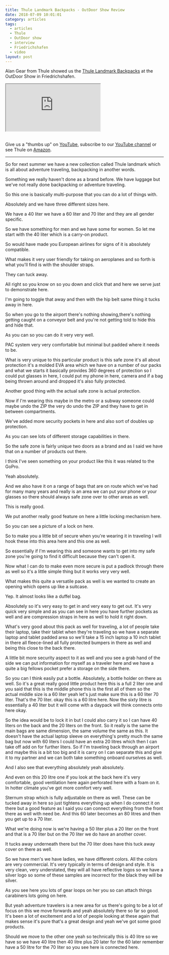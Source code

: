 ```yaml
---
title: Thule Landmark Backpacks - OutDoor Show Review
date: 2018-07-09 10:01:01
category: articles
tags:
  - articles
  - Thule
  - OutDoor show
  - interview
  - Friedrichshafen
  - video
layout: post
---
```


Alan Gear from Thule showed us the <a href="https://amzn.to/2L0R8qi" rel="nofollow">Thule Landmark Backpacks</a> at the OutDoor Show in Friedrichshafen.

<div class="embed-responsive embed-responsive-16by9">
    <iframe class="embed-responsive-item" src="https://www.youtube.com/embed/9SllIZQGiQs"></iframe>
</div>
<br>
<!--more-->

Give us a "thumbs up" on <a href="https://www.youtube.com/watch?v=9SllIZQGiQs" rel="nofollow" target="_blank">YouTube</a>, subscribe to our <a rel="nofollow" target="_blank"  href="https://www.youtube.com/channel/UCnO9Q_m9EaOCrHmmQIBVBNw?sub_confirmation=1">YouTube channel</a> or see Thule on <a href="https://amzn.to/2u5tTFb" rel="nofollow" target="_blank">Amazon</a>.

---

So for next summer we have a new collection called Thule landmark which is all about adventure traveling, backpacking in
another words.

Something we really haven't done as a brand before. We have luggage but we've not really done backpacking or adventure traveling.

So this one is basically multi-purpose that you can do a lot of things with.

Absolutely and we have three different sizes here.

We have a 40 liter we have a 60 liter and 70 liter and they are all gender specific.

So we have something for men and we have some for women. So let me start with the 40 liter which is a carry-on product.

So would have made you European airlines for signs of it is absolutely compatible.

What makes it very user friendly for taking on aeroplanes and so forth is what you'll find is with the shoulder straps.

They can tuck away.

All right so you know on so you down and click that and here we serve just to demonstrate here.

I'm going to toggle that away and then with the hip belt same thing it tucks away in here.

So when you go to the airport there's nothing showing,there's nothing getting caught on a conveyor belt and you're not getting told to hide this and hide that.

As you can so you can do it very very well.

PAC system very very comfortable but minimal but padded where it needs to be.

What is very unique to this particular product is this safe zone it's all about protection it's a molded EVA area which we have on
a number of our packs and what we starts it basically provides 360 degrees of protection so I could put glasses in here, I could put my phone in
here, camera and if a bag being thrown around and dropped it's also fully protected.

Another good thing with the actual safe zone is actual protection.

Now if I'm wearing this maybe in the metro or a subway someone could maybe undo the ZIP the very do undo the ZIP and they have to get in between
compartments.

We've added more security pockets in here and also sort of doubles up protection.

As you can see lots of different storage capabilities in there.

So the safe zone is fairly unique two doors as a brand and as I said we have that on a number of products out there.

I think I've seen something on your product like this it was related to the GoPro.

Yeah absolutely.

And we also have it on a range of bags that are on route which we've had for many many years and really is an area we can put your phone or your
glasses so there should always safe zone over to other areas as well.

This is really good.

We put another really good feature on here a little locking mechanism here.

So you can see a picture of a lock on here.

So to make you a little bit of secure when you're wearing it in traveling I will hook these into this area here and this one as well.

So essentially if I'm wearing this and someone wants to get into my safe zone you're going to find it difficult because they can't open it.

Now what I can do to make even more secure is put a padlock through there as well so it's a little
simple thing but it works very very well.

What makes this quite a versatile pack as well is we wanted to create an opening which opens up like a suitcase.

Yep. It almost looks like a duffel bag.

Absolutely so it's very easy to get in and very easy to get out. It's very quick very simple and as you can
see in here you have further pockets as well and are compression straps in here as well to hold it right down.

What's very good about this pack as well for traveling, a lot of people take their laptop, take their tablet when they're traveling so we have a separate laptop and tablet padded area so we'll take a 15 inch laptop a 10 inch tablet in there all fleece-lined all fully protected bumpers in there as well and being this close to the back there.

A little bit more security aspect to it as well and you see a grab hand of the side we can put information for myself as a traveler here and we have a quite a big fellows pocket prefer a storage on the side there.

So you can I think easily put a bottle. Absolutely, a bottle holder on there as well. So it's a great really good little product here
this is a full 2 liter one and you said that this is the middle phone this is the first all of them so the actual middle size is a 60 liter yeah let's just make sure this is a 60 liter 70 liter. That's the 70 liter. okay this is a 60 litre here. Now the sixty litre is essentially a 40 liter but it will come with a daypack will think connects onto here okay.

So the idea would be to lock it in but I could also carry it so I can have 40 liters on the back and the 20 liters on the front. So it really is
the same the main bags are same dimension, the same volume the same as this. It doesn't have the actual laptop sleeve on everything's pretty
much the same bag but now with 60 liters I could have an extra 20 litres which then I can take off add on for further liters. So if I'm traveling back through an airport and maybe this is a bit too big and it is carry on I can separate this and give it
to my partner and we can both take something onboard ourselves as well.

And I also see that everything absolutely yeah absolutely.

And even on this 20 litre one if you look at the back here it's very comfortable, good ventilation here again perforated here with a foam on it. In hotter climate you've got more comfort very well.

Sternum strap which is fully adjustable on there as well. These can be tucked away in here so just tightens everything up when I do connect it on there but a good feature as I said you can connect everything from the front there as well with need be. And this 60 later becomes an 80 litres and then you get up to a 70 liter.

What we're doing now is we're having a 50 liter plus a 20 liter on the front and that is a 70 liter but on the 70 liter we do have an another cover.

It tucks away underneath there but the 70 liter does have this tuck away cover on there as well.

So we have men's we have ladies, we have different colors. All the colors are very commercial. It's very typically in terms of design and style. It is very clean, very understated, they will all have reflective logos so we have a silver logo so some of these samples are incorrect for the black they will be silver.

As you see here you lots of gear loops on her you so can attach things carabiners lots going on here.

But yeah adventure travelers is a new area for us there's going to be a lot of focus on this we move forwards and yeah absolutely there so far so good. It's been a lot of excitement and a lot of people looking at these again that makes sense it's pure that's a great design and yeah we've got some good products.

Should we move to the other one yeah so technically this is 40 litre so we have so we have 40 litre then 40 litre
plus 20 later for the 60 later remember have a 50 litre for the 70 liter so you see here is connected here.

